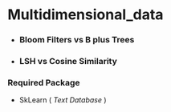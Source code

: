# Multidimensional_data #
* ### Bloom Filters vs B plus Trees ###

* ### LSH vs Cosine Similarity ###

### Required Package ###

* SkLearn ( _Text Database_ )



